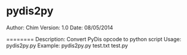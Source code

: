 pydis2py
========
Author: Chim
Version: 1.0
Date: 08/05/2014

========
Description: Convert PyDis opcode to python script
Usage: pydis2py.py <inputfile> <outputfile>
Example: pydis2py.py test.txt test.py
